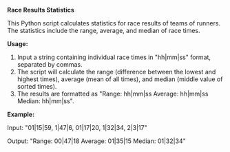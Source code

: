
**Race Results Statistics**

This Python script calculates statistics for race results of teams of runners. The statistics include the range, average, and median of race times.

**Usage:**

1. Input a string containing individual race times in "hh|mm|ss" format, separated by commas.
2. The script will calculate the range (difference between the lowest and highest times), average (mean of all times), and median (middle value of sorted times).
3. The results are formatted as "Range: hh|mm|ss Average: hh|mm|ss Median: hh|mm|ss".

**Example:**

Input:
"01|15|59, 1|47|6, 01|17|20, 1|32|34, 2|3|17"


Output:
"Range: 00|47|18 Average: 01|35|15 Median: 01|32|34"

